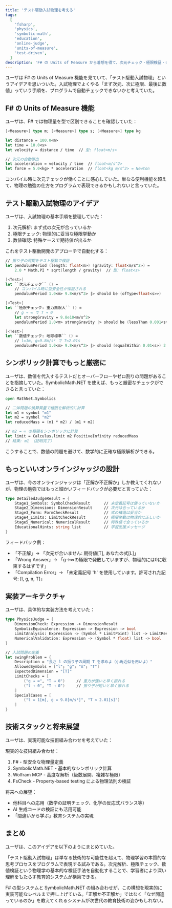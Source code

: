 ```yaml
---
title: 'テスト駆動入試物理を考える'
tags:
  [
    'fsharp',
    'physics',
    'symbolic-math',
    'education',
    'online-judge',
    'units-of-measure',
    'test-driven',
  ]
description: 'F# の Units of Measure から着想を得て、次元チェック・極限検証・シンボリック計算を組み合わせた革新的な物理学習支援システムの設計を探求。'
---
```


ユーザは F# の Units of Measure 機能を見ていて、「テスト駆動入試物理」というアイデアを思いついた。入試物理でよくやる「まず次元、次に極限、最後に数値」っていう手順を、プログラムで自動チェックできないかと考えていた。

## F# の Units of Measure 機能

ユーザは、F# では物理量を型で区別できることを確認していた：

```fsharp
[<Measure>] type m; [<Measure>] type s; [<Measure>] type kg

let distance = 100.0<m>
let time = 10.0<s>
let velocity = distance / time  // 型: float<m/s>

// 次元の自動導出
let acceleration = velocity / time  // float<m/s^2>
let force = 5.0<kg> * acceleration  // float<kg m/s^2> = Newton
```

コンパイル時に次元チェックが働くことに感心していた。単なる便利機能を超えて、物理の勉強の仕方をプログラムで表現できるかもしれないと言っていた。

## テスト駆動入試物理のアイデア

ユーザは、入試物理の基本手順を整理していた：

1. 次元解析: まず式の次元が合っているか
2. 極限チェック: 物理的に妥当な極限挙動か
3. 数値確認: 特殊ケースで期待値が出るか

これをテスト駆動開発のアプローチで自動化する：

```fsharp
// 振り子の周期をテスト駆動で検証
let pendulumPeriod (length: float<m>) (gravity: float<m/s^2>) =
    2.0 * Math.PI * sqrt(length / gravity)  // 型: float<s>

[<Test>]
let ``次元チェック`` () =
    // コンパイル時に型安全性が保証される
    pendulumPeriod 1.0<m> 9.8<m/s^2> |> should be (ofType<float<s>>)

[<Test>]
let ``極限チェック: 重力無限大`` () =
    // g → ∞ で T → 0
    let strongGravity = 9.8e10<m/s^2>
    pendulumPeriod 1.0<m> strongGravity |> should be (lessThan 0.001<s>)

[<Test>]
let ``数値チェック: 地球標準`` () =
    // l=1m, g=9.8m/s² で T≈2.01s
    pendulumPeriod 1.0<m> 9.8<m/s^2> |> should (equalWithin 0.01<s>) 2.01<s>
```

## シンボリック計算でもっと厳密に

ユーザは、数値を代入するテストだとオーバーフローやゼロ割りの問題があることを指摘していた。SymbolicMath.NET を使えば、もっと厳密なチェックができると言っていた：

```fsharp
open MathNet.Symbolics

// 二体問題の換算質量で極限を解析的に計算
let m1 = symbol "m1"
let m2 = symbol "m2"
let reducedMass = (m1 * m2) / (m1 + m2)

// m2 → ∞ の極限をシンボリックに計算
let limit = Calculus.limit m2 PositiveInfinity reducedMass
// 結果: m1 （証明完了）
```

こうすることで、数値の問題を避けて、数学的に正確な極限解析ができる。

## もっといいオンラインジャッジの設計

ユーザは、今のオンラインジャッジは「正解か不正解か」しか教えてくれないが、物理の勉強ではもっと細かいフィードバックが必要だと言っていた：

```fsharp
type DetailedJudgeResult = {
    Stage1_Symbols: SymbolCheckResult      // 未定義記号は使っていないか
    Stage2_Dimensions: DimensionResult     // 次元は合っているか
    Stage3_Form: FormCheckResult           // 式の構造は妥当か
    Stage4_Limits: LimitCheckResult        // 極限挙動は物理的に正しいか
    Stage5_Numerical: NumericalResult      // 特殊値で合っているか
    EducationalHints: string list          // 学習支援メッセージ
}
```

フィードバック例：

- 「不正解」→ 「次元が合いません: 期待値[T], あなたの式[L]」
- 「Wrong Answer」→ 「g→∞の極限で発散していますが、物理的には0に収束するはずです」
- 「Compilation Error」→ 「未定義記号 'h' を使用しています。許可された記号: [l, g, π, T]」

## 実装アーキテクチャ

ユーザは、具体的な実装方法を考えていた：

```fsharp
type PhysicsJudge = {
    DimensionCheck: Expression -> DimensionResult
    SymbolicEquivalence: Expression -> Expression -> bool
    LimitAnalysis: Expression -> (Symbol * LimitPoint) list -> LimitResult
    NumericalValidation: Expression -> (Symbol * float) list -> bool
}

// 入試問題の定義
let swingProblem = {
    Description = "長さ l の振り子の周期 T を求めよ（小角近似を用いよ）"
    AllowedSymbols = ["l"; "g"; "π"; "T"]
    ExpectedDimension = "[T]"
    LimitChecks = [
        ("g → ∞", "T → 0")     // 重力が強いと早く振れる
        ("l → 0", "T → 0")     // 振り子が短いと早く振れる
    ]
    SpecialCases = [
        ("l = 1[m], g = 9.8[m/s²]", "T ≈ 2.01[s]")
    ]
}
```

## 技術スタックと将来展望

ユーザは、実現可能な技術組み合わせを考えていた：

現実的な技術組み合わせ：

1. F# - 型安全な物理量定義
2. SymbolicMath.NET - 基本的なシンボリック計算
3. Wolfram MCP - 高度な解析（級数展開、複雑な極限）
4. FsCheck - Property-based testing による物理法則の検証

将来への展望：

- 他科目への応用（数学の証明チェック、化学の反応式バランス等）
- AI 生成コードの検証にも活用可能
- 「間違いから学ぶ」教育システムの実現

## まとめ

ユーザは、このアイデアを以下のようにまとめていた。

「テスト駆動入試物理」は単なる技術的な可能性を超えて、物理学習の本質的な思考プロセスをプログラムで表現する試みである。次元解析、極限チェック、数値検証という物理学の基本的な検証手法を自動化することで、学習者により深い理解をもたらす教育的システムが構築できる。

F# の型システムと SymbolicMath.NET の組み合わせが、この構想を現実的に実装可能なレベルまで押し上げている。「正解か不正解か」ではなく「なぜ間違っているのか」を教えてくれるシステムが次世代の教育技術の姿かもしれない。

